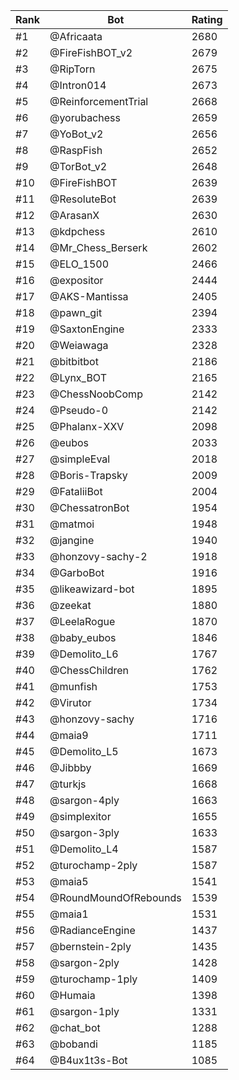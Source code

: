 Rank|Bot|Rating
---|---|---
#1|@Africaata|2680
#2|@FireFishBOT_v2|2679
#3|@RipTorn|2675
#4|@Intron014|2673
#5|@ReinforcementTrial|2668
#6|@yorubachess|2659
#7|@YoBot_v2|2656
#8|@RaspFish|2652
#9|@TorBot_v2|2648
#10|@FireFishBOT|2639
#11|@ResoluteBot|2639
#12|@ArasanX|2630
#13|@kdpchess|2610
#14|@Mr_Chess_Berserk|2602
#15|@ELO_1500|2466
#16|@expositor|2444
#17|@AKS-Mantissa|2405
#18|@pawn_git|2394
#19|@SaxtonEngine|2333
#20|@Weiawaga|2328
#21|@bitbitbot|2186
#22|@Lynx_BOT|2165
#23|@ChessNoobComp|2142
#24|@Pseudo-0|2142
#25|@Phalanx-XXV|2098
#26|@eubos|2033
#27|@simpleEval|2018
#28|@Boris-Trapsky|2009
#29|@FataliiBot|2004
#30|@ChessatronBot|1954
#31|@matmoi|1948
#32|@jangine|1940
#33|@honzovy-sachy-2|1918
#34|@GarboBot|1916
#35|@likeawizard-bot|1895
#36|@zeekat|1880
#37|@LeelaRogue|1870
#38|@baby_eubos|1846
#39|@Demolito_L6|1767
#40|@ChessChildren|1762
#41|@munfish|1753
#42|@Virutor|1734
#43|@honzovy-sachy|1716
#44|@maia9|1711
#45|@Demolito_L5|1673
#46|@Jibbby|1669
#47|@turkjs|1668
#48|@sargon-4ply|1663
#49|@simplexitor|1655
#50|@sargon-3ply|1633
#51|@Demolito_L4|1587
#52|@turochamp-2ply|1587
#53|@maia5|1541
#54|@RoundMoundOfRebounds|1539
#55|@maia1|1531
#56|@RadianceEngine|1437
#57|@bernstein-2ply|1435
#58|@sargon-2ply|1428
#59|@turochamp-1ply|1409
#60|@Humaia|1398
#61|@sargon-1ply|1331
#62|@chat_bot|1288
#63|@bobandi|1185
#64|@B4ux1t3s-Bot|1085
